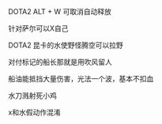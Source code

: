 DOTA2	ALT + W	可取消自动释放

针对萨尔可以X自己

DOTA2 昆卡的水使野怪腾空可以拉野

对付标记的船长那就是用吹风留人

船油能抵挡大量伤害，光法一个波，基本不扣血

水刀溅射死小鸡

x和水假动作混淆